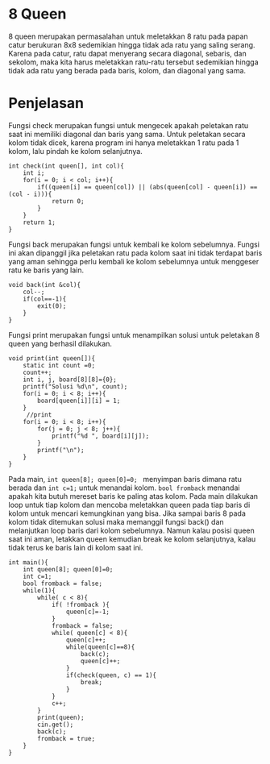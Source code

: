 # 8 Queen
  8 queen merupakan permasalahan untuk meletakkan 8 ratu pada papan catur berukuran 8x8 sedemikian hingga tidak ada ratu yang saling serang. Karena pada catur, ratu dapat menyerang secara diagonal, sebaris, dan sekolom, maka kita harus meletakkan ratu-ratu tersebut sedemikian hingga tidak ada ratu yang berada pada baris, kolom, dan diagonal yang sama.
 
# Penjelasan
Fungsi check merupakan fungsi untuk mengecek apakah peletakan ratu saat ini memiliki diagonal dan baris yang sama. Untuk peletakan secara kolom tidak dicek, karena program ini hanya meletakkan 1 ratu pada 1 kolom, lalu pindah ke kolom selanjutnya.
```
int check(int queen[], int col){
	int i;
	for(i = 0; i < col; i++){
		if((queen[i] == queen[col]) || (abs(queen[col] - queen[i]) == (col - i))){
			return 0;
        }
    }
    return 1;
}

```
Fungsi back merupakan fungsi untuk kembali ke kolom sebelumnya. Fungsi ini akan dipanggil jika peletakan ratu pada kolom saat ini tidak terdapat baris yang aman sehingga perlu kembali ke kolom sebelumnya untuk menggeser ratu ke baris yang lain.
```
void back(int &col){
    col--;
    if(col==-1){
    	exit(0);
	}
}
```
Fungsi print merupakan fungsi untuk menampilkan solusi untuk peletakan 8 queen yang berhasil dilakukan.
```
void print(int queen[]){
	static int count =0;
    count++;
    int i, j, board[8][8]={0};
    printf("Solusi %d\n", count);
    for(i = 0; i < 8; i++){
        board[queen[i]][i] = 1;           
    }
     //print  
    for(i = 0; i < 8; i++){ 
		for(j = 0; j < 8; j++){
			printf("%d ", board[i][j]);
		}
		printf("\n");
    }
}
```
Pada main, ```int queen[8]; queen[0]=0; ``` menyimpan baris dimana ratu berada dan ``` int c=1; ``` untuk menandai kolom. ``` bool fromback ``` menandai apakah kita butuh mereset baris ke paling atas kolom. Pada main dilakukan loop untuk tiap kolom dan mencoba meletakkan queen pada tiap baris di kolom untuk mencari kemungkinan yang bisa. Jika sampai baris 8 pada kolom tidak ditemukan solusi maka memanggil fungsi back() dan melanjutkan loop baris dari kolom sebelumnya. Namun kalau posisi queen saat ini aman, letakkan queen kemudian break ke kolom selanjutnya, kalau tidak terus ke baris lain di kolom saat ini.
```
int main(){
	int queen[8]; queen[0]=0;
    int c=1; 
	bool fromback = false;
    while(1){
		while( c < 8){
        	if( !fromback ){
        		queen[c]=-1;
			}
            fromback = false;
            while( queen[c] < 8){
            	queen[c]++;
                while(queen[c]==8){
					back(c);
                    queen[c]++;              
                }
                if(check(queen, c) == 1){
					break;
				}                   
            }
        	c++;
     	}
	    print(queen);
	    cin.get();
	    back(c);
	    fromback = true;
    }
}
```

